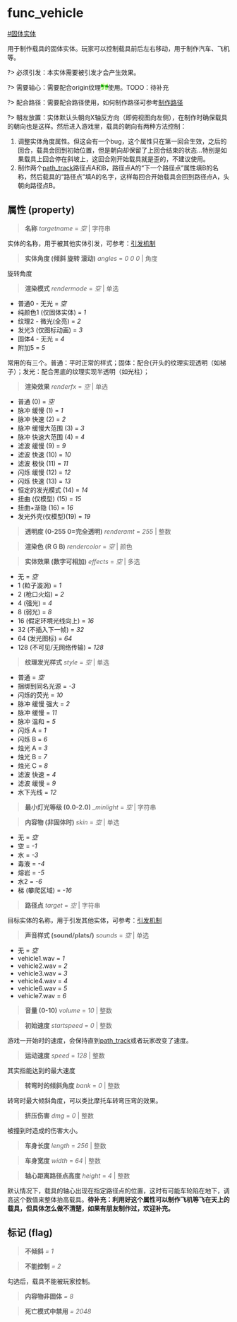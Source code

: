 # func_vehicle
[#固体实体](wiki/solid_entity)

用于制作载具的固体实体。玩家可以控制载具前后左右移动，用于制作汽车、飞机等。

?> 必须引发：本实体需要被引发才会产生效果。

?> 需要轴心：需要配合origin纹理![origin](../../images/tex_origin.png ":no-zoom")使用。TODO：待补充

?> 配合路径：需要配合路径使用，如何制作路径可参考[制作路径]()

?> 朝左放置：实体默认头朝向X轴反方向（即俯视图向左侧），在制作时确保载具的朝向也是这样。然后进入游戏里，载具的朝向有两种方法控制：

1. 调整实体角度属性。但这会有一个bug，这个属性只在第一回合生效，之后的回合，载具会回到初始位置，但是朝向却保留了上回合结束的状态...特别是如果载具上回合停在斜坡上，这回合刚开始载具就是歪的，不建议使用。
2. 制作两个[path_track](wiki/entity/path_track)路径点A和B，路径点A的“下一个路径点”属性填B的名称，然后载具的“路径点”填A的名字，这样每回合开始载具会回到路径点A，头朝向路径点B。

## 属性 (property)
> **名称** *targetname* = *空* | 字符串

实体的名称，用于被其他实体引发，可参考：[引发机制](wiki/trigger)

> **实体角度 (倾斜 旋转 滚动)** *angles* = *0 0 0* | 角度

旋转角度

> **渲染模式** *rendermode* = *空* | 单选

- 普通0 - 无光 = *空*
- 纯颜色1 (仅固体实体) = *1*
- 纹理2 - 微光(全亮) = *2*
- 发光3 (仅图标动画) = *3*
- 固体4 - 无光 = *4*
- 附加5 = *5*

常用的有三个。普通：平时正常的样式；固体：配合{开头的纹理实现透明（如梯子）；发光：配合黑底的纹理实现半透明（如光柱）；

> **渲染效果** *renderfx* = *空* | 单选

- 普通 (0) = *空*
- 脉冲 缓慢 (1) = *1*
- 脉冲 快速 (2) = *2*
- 脉冲 缓慢大范围 (3) = *3*
- 脉冲 快速大范围 (4) = *4*
- 滤波 缓慢 (9) = *9*
- 滤波 快速 (10) = *10*
- 滤波 极快 (11) = *11*
- 闪烁 缓慢 (12) = *12*
- 闪烁 快速 (13) = *13*
- 恒定的发光模式 (14) = *14*
- 扭曲 (仅模型) (15) = *15*
- 扭曲+渐隐 (16) = *16*
- 发光外壳(仅模型)(19) = *19*

> **透明度 (0-255 0=完全透明)** *renderamt* = *255* | 整数

> **渲染色 (R G B)** *rendercolor* = *空* | 颜色

> **实体效果 (数字可相加)** *effects* = *空* | 多选

- 无 = *空*
- 1 (粒子漩涡) = *1*
- 2 (枪口火焰) = *2*
- 4 (强光) = *4*
- 8 (弱光) = *8*
- 16 (假定环境光线向上) = *16*
- 32 (不插入下一帧) = *32*
- 64 (发光图标) = *64*
- 128 (不可见/无网络传输) = *128*

> **纹理发光样式** *style* = *空* | 单选

- 普通 = *空*
- 捆绑到同名光源 = *-3*
- 闪烁的荧光 = *10*
- 脉冲 缓慢 强大 = *2*
- 脉冲 缓慢 = *11*
- 脉冲 温和 = *5*
- 闪烁 A = *1*
- 闪烁 B = *6*
- 烛光 A = *3*
- 烛光 B = *7*
- 烛光 C = *8*
- 滤波 快速 = *4*
- 滤波 缓慢 = *9*
- 水下光线 = *12*

> **最小灯光等级 (0.0-2.0)** *_minlight* = *空* | 字符串

> **内容物 (非固体时)** *skin* = *空* | 单选

- 无 = *空*
- 空 = *-1*
- 水 = *-3*
- 毒液 = *-4*
- 熔岩 = *-5*
- 水2 = *-6*
- 梯 (攀爬区域) = *-16*

> **路径点** *target* = *空* | 字符串

目标实体的名称，用于引发其他实体，可参考：[引发机制](wiki/trigger)

> **声音样式 (sound/plats/)** *sounds* = *空* | 单选

- 无 = *空*
- vehicle1.wav = *1*
- vehicle2.wav = *2*
- vehicle3.wav = *3*
- vehicle4.wav = *4*
- vehicle6.wav = *5*
- vehicle7.wav = *6*

> **音量 (0-10)** *volume* = *10* | 整数

> **初始速度** *startspeed* = *0* | 整数

游戏一开始时的速度，会保持直到[path_track](wiki/entity/path_track)或者玩家改变了速度。

> **运动速度** *speed* = *128* | 整数

其实指能达到的最大速度

> **转弯时的倾斜角度** *bank* = *0* | 整数

转弯时最大倾斜角度，可以类比摩托车转弯压弯的效果。

> **挤压伤害** *dmg* = *0* | 整数

被撞到时造成的伤害大小。

> **车身长度** *length* = *256* | 整数

> **车身宽度** *width* = *64* | 整数

> **轴心距离路径点高度** *height* = *4* | 整数

默认情况下，载具的轴心出现在指定路径点的位置，这时有可能车轮陷在地下，调高这个数值来整体抬高载具。**待补充：利用好这个属性可以制作飞机等飞在天上的载具，但具体怎么做不清楚，如果有朋友制作过，欢迎补充。**

## 标记 (flag)
> **不倾斜** *= 1*

> **不能控制** *= 2*

勾选后，载具不能被玩家控制。

> **内容物非固体** *= 8*

> **死亡模式中禁用** *= 2048*

